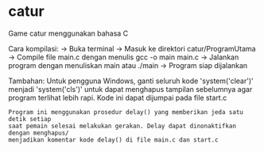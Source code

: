 # catur
Game catur menggunakan bahasa C

Cara kompilasi:
	->	Buka terminal
	->	Masuk ke direktori catur/ProgramUtama
	->	Compile file main.c dengan menulis gcc -o main main.c
	-> 	Jalankan program dengan menuliskan main atau ./main
	->	Program siap dijalankan

Tambahan:
	Untuk pengguna Windows, ganti seluruh kode 'system('clear')' menjadi 'system('cls')' 
	untuk dapat menghapus tampilan sebelumnya agar program terlihat lebih rapi. Kode ini
	dapat dijumpai pada file start.c

	Program ini menggunakan prosedur delay() yang memberikan jeda satu detik setiap
	saat pemain selesai melakukan gerakan. Delay dapat dinonaktifkan dengan menghapus/
	menjadikan komentar kode delay() di file main.c dan start.c
